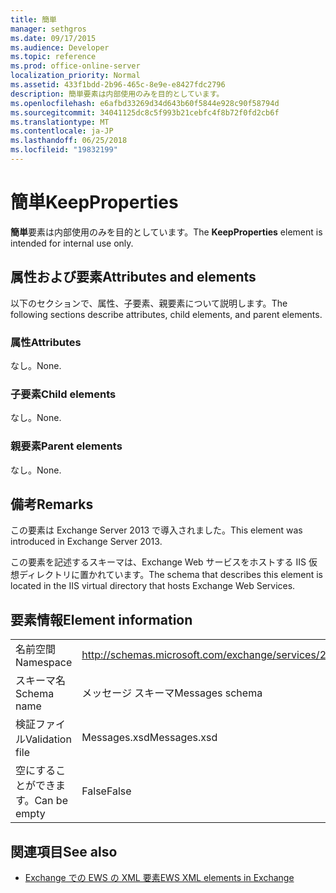 ```yaml
---
title: 簡単
manager: sethgros
ms.date: 09/17/2015
ms.audience: Developer
ms.topic: reference
ms.prod: office-online-server
localization_priority: Normal
ms.assetid: 433f1bdd-2b96-465c-8e9e-e8427fdc2796
description: 簡単要素は内部使用のみを目的としています。
ms.openlocfilehash: e6afbd33269d34d643b60f5844e928c90f58794d
ms.sourcegitcommit: 34041125dc8c5f993b21cebfc4f8b72f0fd2cb6f
ms.translationtype: MT
ms.contentlocale: ja-JP
ms.lasthandoff: 06/25/2018
ms.locfileid: "19832199"
---
```

# <a name="keepproperties"></a><span data-ttu-id="dc052-103">簡単</span><span class="sxs-lookup"><span data-stu-id="dc052-103">KeepProperties</span></span>

<span data-ttu-id="dc052-104">**簡単**要素は内部使用のみを目的としています。</span><span class="sxs-lookup"><span data-stu-id="dc052-104">The **KeepProperties** element is intended for internal use only.</span></span> 

## <a name="attributes-and-elements"></a><span data-ttu-id="dc052-105">属性および要素</span><span class="sxs-lookup"><span data-stu-id="dc052-105">Attributes and elements</span></span>

<span data-ttu-id="dc052-106">以下のセクションで、属性、子要素、親要素について説明します。</span><span class="sxs-lookup"><span data-stu-id="dc052-106">The following sections describe attributes, child elements, and parent elements.</span></span>
  
### <a name="attributes"></a><span data-ttu-id="dc052-107">属性</span><span class="sxs-lookup"><span data-stu-id="dc052-107">Attributes</span></span>

<span data-ttu-id="dc052-108">なし。</span><span class="sxs-lookup"><span data-stu-id="dc052-108">None.</span></span>
  
### <a name="child-elements"></a><span data-ttu-id="dc052-109">子要素</span><span class="sxs-lookup"><span data-stu-id="dc052-109">Child elements</span></span>

<span data-ttu-id="dc052-110">なし。</span><span class="sxs-lookup"><span data-stu-id="dc052-110">None.</span></span>
  
### <a name="parent-elements"></a><span data-ttu-id="dc052-111">親要素</span><span class="sxs-lookup"><span data-stu-id="dc052-111">Parent elements</span></span>

<span data-ttu-id="dc052-112">なし。</span><span class="sxs-lookup"><span data-stu-id="dc052-112">None.</span></span>
  
## <a name="remarks"></a><span data-ttu-id="dc052-113">備考</span><span class="sxs-lookup"><span data-stu-id="dc052-113">Remarks</span></span>

<span data-ttu-id="dc052-114">この要素は Exchange Server 2013 で導入されました。</span><span class="sxs-lookup"><span data-stu-id="dc052-114">This element was introduced in Exchange Server 2013.</span></span>
  
<span data-ttu-id="dc052-115">この要素を記述するスキーマは、Exchange Web サービスをホストする IIS 仮想ディレクトリに置かれています。</span><span class="sxs-lookup"><span data-stu-id="dc052-115">The schema that describes this element is located in the IIS virtual directory that hosts Exchange Web Services.</span></span>
  
## <a name="element-information"></a><span data-ttu-id="dc052-116">要素情報</span><span class="sxs-lookup"><span data-stu-id="dc052-116">Element information</span></span>

|||
|:-----|:-----|
|<span data-ttu-id="dc052-117">名前空間</span><span class="sxs-lookup"><span data-stu-id="dc052-117">Namespace</span></span>  <br/> |http://schemas.microsoft.com/exchange/services/2006/messages  <br/> |
|<span data-ttu-id="dc052-118">スキーマ名</span><span class="sxs-lookup"><span data-stu-id="dc052-118">Schema name</span></span>  <br/> |<span data-ttu-id="dc052-119">メッセージ スキーマ</span><span class="sxs-lookup"><span data-stu-id="dc052-119">Messages schema</span></span>  <br/> |
|<span data-ttu-id="dc052-120">検証ファイル</span><span class="sxs-lookup"><span data-stu-id="dc052-120">Validation file</span></span>  <br/> |<span data-ttu-id="dc052-121">Messages.xsd</span><span class="sxs-lookup"><span data-stu-id="dc052-121">Messages.xsd</span></span>  <br/> |
|<span data-ttu-id="dc052-122">空にすることができます。</span><span class="sxs-lookup"><span data-stu-id="dc052-122">Can be empty</span></span>  <br/> |<span data-ttu-id="dc052-123">False</span><span class="sxs-lookup"><span data-stu-id="dc052-123">False</span></span>  <br/> |
   
## <a name="see-also"></a><span data-ttu-id="dc052-124">関連項目</span><span class="sxs-lookup"><span data-stu-id="dc052-124">See also</span></span>



- [<span data-ttu-id="dc052-125">Exchange での EWS の XML 要素</span><span class="sxs-lookup"><span data-stu-id="dc052-125">EWS XML elements in Exchange</span></span>](ews-xml-elements-in-exchange.md)

